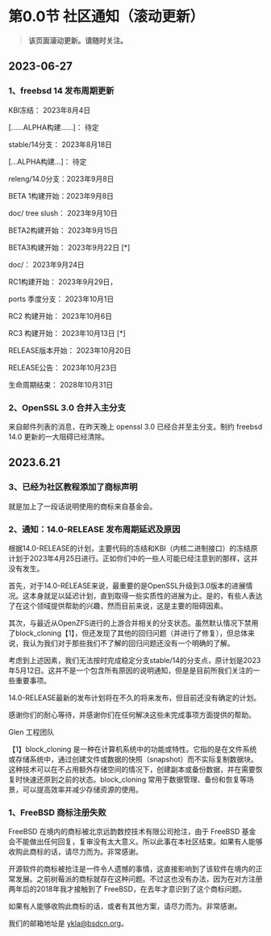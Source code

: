 # 第0.0节 社区通知（滚动更新）

>**该页面滚动更新。请随时关注。**

## 2023-06-27

### 1、freebsd 14 发布周期更新

KBI冻结：              2023年8月4日

 [......ALPHA构建......]： 待定

 stable/14分支：   2023年8月18日

 [...ALPHA构建...]： 待定

 releng/14.0分支：2023年9月8日

 BETA 1构建开始：2023年9月8日

 doc/ tree slush： 2023年9月10日

 BETA2构建开始： 2023年9月15日

 BETA3构建开始： 2023年9月22日 [*]

 doc/：                   2023年9月24日

 RC1构建开始：     2023年9月29日，

 ports 季度分支：  2023年10月1日

 RC2 构建开始：    2023年10月6日

 RC3 构建开始：    2023年10月13日 [*]

 RELEASE版本开始： 2023年10月20日

 RELEASE公告：   2023年10月23日

 生命周期结束：    2028年10月31日

### 2、OpenSSL 3.0 合并入主分支

来自邮件列表的消息，在昨天晚上 openssl 3.0 已经合并至主分支。​制约 freebsd 14.0 更新的一大阻碍已经清除。

## 2023.6.21

### 3、已经为社区教程添加了商标声明

就是加上了一段话说明使用的商标来自基金会。

### 2、通知：14.0-RELEASE 发布周期延迟及原因

根据14.0-RELEASE的计划，主要代码的冻结和KBI（内核二进制接口）的冻结原计划于2023年4月25日进行。正如你们中的一些人可能已经注意到的那样，这并没有发生。

首先，对于14.0-RELEASE来说，最重要的是OpenSSL升级到3.0版本的进展情况。这本身就足以延迟计划，直到取得一些实质性的进展为止。是的，有些人表达了在这个领域提供帮助的兴趣，然而目前来说，这是主要的阻碍因素。

其次，与最近从OpenZFS进行的上游合并相关的分支状态。虽然默认情况下禁用了block_cloning【1】，但还发现了其他的回归问题（并进行了修复），但总体来说，我认为我们对于那些我们不了解的回归问题还没有一个明确的了解。

考虑到上述因素，我们无法按时完成稳定分支stable/14的分支点，原计划是2023年5月12日。这并不是一个包含所有原因的说明通知，但是是目前所我们关注的一些重要事项。

14.0-RELEASE最新的发布计划将在不久的将来发布，但目前还没有确定的计划。

感谢你们的耐心等待，并感谢你们在任何解决这些未完成事项方面提供的帮助。

Glen
工程团队

【1】block_cloning 是一种在计算机系统中的功能或特性。它指的是在文件系统或存储系统中，通过创建文件或数据的快照（snapshot）而不实际复制数据块。这种技术可以在不占用额外存储空间的情况下，创建副本或备份数据，并在需要恢复时快速还原到之前的状态。block_cloning 常用于数据管理、备份和恢复等场景，可以提高效率并减少存储资源的使用。

### 1、FreeBSD 商标注册失败 

FreeBSD 在境内的商标被北京远韵数控技术有限公司抢注，由于 FreeBSD 基金会不能做出任何回复，复审没有太大意义。所以此事在本社区结束。如果有人能够收购此商标的话，请尽力而为。非常感谢。

开源软件的商标被抢注是一件令人遗憾的事情，这直接影响到了该软件在境内的正常发展。之前树莓派的商标就存在这种问题。不过这也没有办法，因为在对方注册两年后的2018年我才接触到了 FreeBSD，在去年才意识到了这个商标问题。

如果有人能够收购此商标的话，或者有其他方案，请尽力而为。非常感谢。

我们的邮箱地址是 ykla@bsdcn.org。
